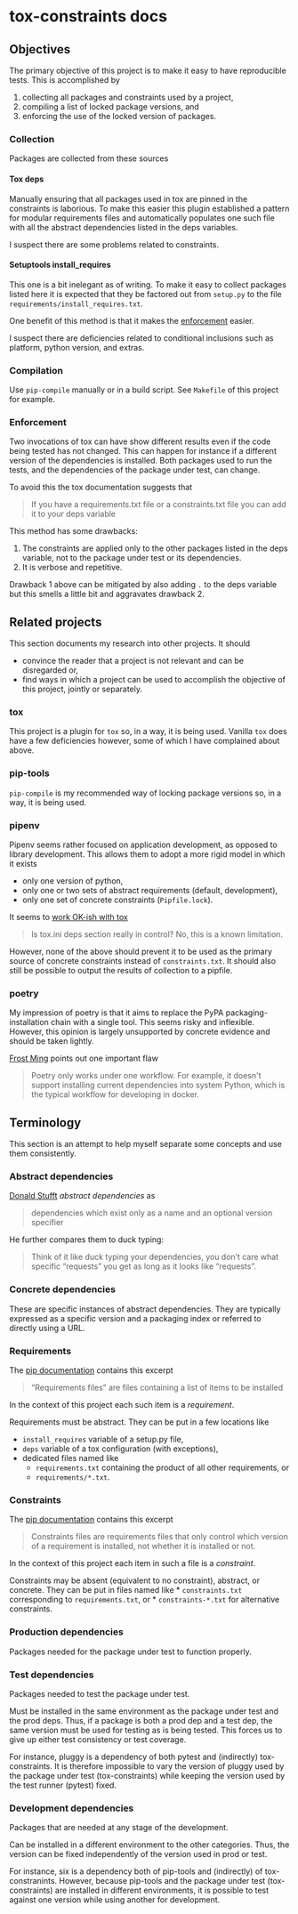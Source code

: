 # tox-constraints docs


## Objectives

The primary objective of this project is to make it easy to have reproducible tests.
This is accomplished by

1. collecting all packages and constraints used by a project,
2. compiling a list of locked package versions, and
3. enforcing the use of the locked version of packages.

### Collection

Packages are collected from these sources

#### Tox deps

Manually ensuring that all packages used in tox are pinned in the constraints is laborious.
To make this easier this plugin established a pattern for modular requirements files and automatically populates one such file with all the abstract dependencies listed in the deps variables.

I suspect there are some problems related to constraints.
<!--
As such the recommended method as of now is to introduce all constraints via files.
TODO: Implement and test lock/constraints overriding.
-->

#### Setuptools install_requires

This one is a bit inelegant as of writing.
To make it easy to collect packages listed here it is expected that they be factored out from `setup.py` to the file `requirements/install_requires.txt`.
<!--
TODO: Would `pyproject.toml` be easier to collect from?
-->

One benefit of this method is that it makes the [enforcement](#enforcement) easier.

I suspect there are deficiencies related to conditional inclusions such as platform, python version, and extras.

### Compilation

Use `pip-compile` manually or in a build script.
See `Makefile` of this project for example.

### Enforcement

Two invocations of tox can have show different results even if the code being tested has not changed.
This can happen for instance if a different version of the dependencies is installed.
Both packages used to run the tests, and the dependencies of the package under test, can change.

To avoid this the tox documentation suggests that

> If you have a requirements.txt file or a constraints.txt file you can add it to your deps variable

This method has some drawbacks:

1. The constraints are applied only to the other packages listed in the deps variable, not to the package under test or its dependencies.
2. It is verbose and repetitive.

Drawback 1 above can be mitigated by also adding `.` to the deps variable but this
smells a little bit and aggravates drawback 2.


## Related projects

This section documents my research into other projects.
It should
* convince the reader that a project is not relevant and can be disregarded or,
* find ways in which a project can be used to accomplish the objective of this project, jointly or separately.

### tox

This project is a plugin for `tox` so, in a way, it is being used.
Vanilla `tox` does have a few deficiencies however, some of which I have complained about above.

### pip-tools

`pip-compile` is my recommended way of locking package versions so, in a way, it is being used.

### pipenv

Pipenv seems rather focused on application development, as opposed to library development.
This allows them to adopt a more rigid model in which it exists
* only one version of python,
* only one or two sets of abstract requirements (default, development),
* only one set of concrete constraints (`Pipfile.lock`).

It seems to [work OK-ish with tox](https://github.com/tox-dev/tox-pipenv)

> Is tox.ini deps section really in control?
> No, this is a known limitation.

However, none of the above should prevent it to be used as the primary source of concrete constraints instead of `constraints.txt`.
It should also still be possible to output the results of collection to a pipfile.

### poetry

My impression of poetry is that it aims to replace the PyPA packaging-installation chain with a single tool.
This seems risky and inflexible.
However, this opinion is largely unsupported by concrete evidence and should be taken lightly.

[Frost Ming](https://frostming.com/2019/01-04/pipenv-poetry) points out one important flaw

> Poetry only works under one workflow.
> For example, it doesn't support installing current dependencies into system Python, which is the typical workflow for developing in docker.


## Terminology

This section is an attempt to help myself separate some concepts and use them consistently.

### Abstract dependencies

[Donald Stufft](https://caremad.io/posts/2013/07/setup-vs-requirement/) *abstract dependencies* as

> dependencies which exist only as a name and an optional version specifier

He further compares them to duck typing:

> Think of it like duck typing your dependencies, you don’t care what specific “requests” you get as long as it looks like “requests”.

### Concrete dependencies

These are specific instances of abstract dependencies.
They are typically expressed as a specific version and a packaging index or referred to directly using a URL.

### Requirements

The [pip documentation](https://pip.pypa.io/en/stable/user_guide/#requirements-files) contains this excerpt

> “Requirements files” are files containing a list of items to be installed

In the context of this project each such item is a *requirement*.

Requirements must be abstract.
They can be put in a few locations like
* `install_requires` variable of a setup.py file,
* `deps` variable of a tox configuration (with exceptions),
* dedicated files named like
    * `requirements.txt` containing the product of all other requirements, or
    * `requirements/*.txt`.

### Constraints

The [pip documentation](https://pip.pypa.io/en/stable/user_guide/#constraints-files) contains this excerpt

> Constraints files are requirements files that only control which version of a requirement is installed, not whether it is installed or not.

In the context of this project each item in such a file is a *constraint*.

Constraints may be absent (equivalent to no constraint), abstract, or concrete.
They can be put in files named like
    * `constraints.txt` corresponding to `requirements.txt`, or
    * `constraints-*.txt` for alternative constraints.

### Production dependencies
Packages needed for the package under test to function properly.

### Test dependencies
Packages needed to test the package under test.

Must be installed in the same environment as the package under test and the prod deps.
Thus, if a package is both a prod dep and a test dep, the same version must be used for testing as is being tested.
This forces us to give up either test consistency or test coverage.

For instance, pluggy is a dependency of both pytest and (indirectly) tox-constraints.
It is therefore impossible to vary the version of pluggy used by the package under test (tox-constraints) while keeping the version used by the test runner (pytest) fixed.

### Development dependencies
Packages that are needed at any stage of the development.

Can be installed in a different environment to the other categories.
Thus, the version can be fixed independently of the version used in prod or test.

For instance, six is a dependency both of pip-tools and (indirectly) of tox-constranints.
However, because pip-tools and the package under test (tox-constraints) are installed in different environments, it is possible to test against one version while using another for development.